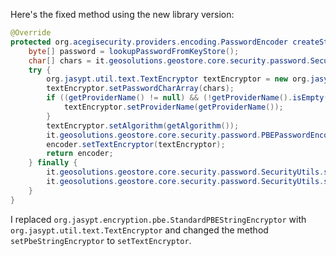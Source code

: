 Here's the fixed method using the new library version:

```java
@Override
protected org.acegisecurity.providers.encoding.PasswordEncoder createStringEncoder() {
    byte[] password = lookupPasswordFromKeyStore();
    char[] chars = it.geosolutions.geostore.core.security.password.SecurityUtils.toChars(password);
    try {
        org.jasypt.util.text.TextEncryptor textEncryptor = new org.jasypt.encryption.pbe.StandardPBEStringEncryptor();
        textEncryptor.setPasswordCharArray(chars);
        if ((getProviderName() != null) && (!getProviderName().isEmpty())) {
            textEncryptor.setProviderName(getProviderName());
        }
        textEncryptor.setAlgorithm(getAlgorithm());
        it.geosolutions.geostore.core.security.password.PBEPasswordEncoder encoder = new it.geosolutions.geostore.core.security.password.PBEPasswordEncoder();
        encoder.setTextEncryptor(textEncryptor);
        return encoder;
    } finally {
        it.geosolutions.geostore.core.security.password.SecurityUtils.scramble(password);
        it.geosolutions.geostore.core.security.password.SecurityUtils.scramble(chars);
    }
}
```

I replaced `org.jasypt.encryption.pbe.StandardPBEStringEncryptor` with `org.jasypt.util.text.TextEncryptor` and changed the method `setPbeStringEncryptor` to `setTextEncryptor`.